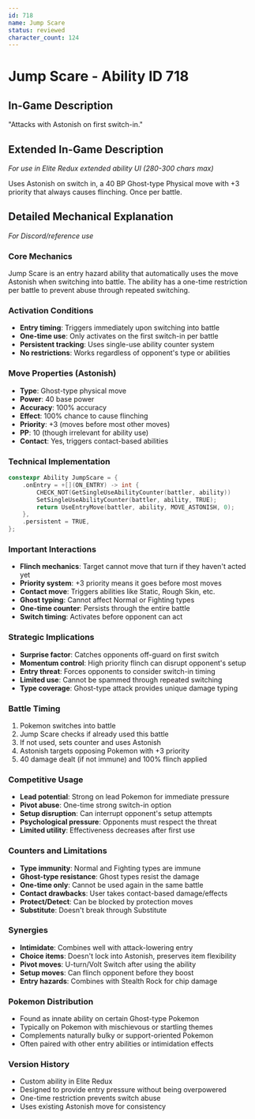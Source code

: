 ```yaml
---
id: 718
name: Jump Scare
status: reviewed
character_count: 124
---
```


# Jump Scare - Ability ID 718

## In-Game Description
"Attacks with Astonish on first switch-in."

## Extended In-Game Description
*For use in Elite Redux extended ability UI (280-300 chars max)*

Uses Astonish on switch in, a 40 BP Ghost-type Physical move with +3 priority that always causes flinching. Once per battle.

## Detailed Mechanical Explanation
*For Discord/reference use*

### Core Mechanics
Jump Scare is an entry hazard ability that automatically uses the move Astonish when switching into battle. The ability has a one-time restriction per battle to prevent abuse through repeated switching.

### Activation Conditions
- **Entry timing**: Triggers immediately upon switching into battle
- **One-time use**: Only activates on the first switch-in per battle
- **Persistent tracking**: Uses single-use ability counter system
- **No restrictions**: Works regardless of opponent's type or abilities

### Move Properties (Astonish)
- **Type**: Ghost-type physical move
- **Power**: 40 base power
- **Accuracy**: 100% accuracy
- **Effect**: 100% chance to cause flinching
- **Priority**: +3 (moves before most other moves)
- **PP**: 10 (though irrelevant for ability use)
- **Contact**: Yes, triggers contact-based abilities

### Technical Implementation
```c
constexpr Ability JumpScare = {
    .onEntry = +[](ON_ENTRY) -> int {
        CHECK_NOT(GetSingleUseAbilityCounter(battler, ability)) 
        SetSingleUseAbilityCounter(battler, ability, TRUE);
        return UseEntryMove(battler, ability, MOVE_ASTONISH, 0);
    },
    .persistent = TRUE,
};
```

### Important Interactions
- **Flinch mechanics**: Target cannot move that turn if they haven't acted yet
- **Priority system**: +3 priority means it goes before most moves
- **Contact move**: Triggers abilities like Static, Rough Skin, etc.
- **Ghost typing**: Cannot affect Normal or Fighting types
- **One-time counter**: Persists through the entire battle
- **Switch timing**: Activates before opponent can act

### Strategic Implications
- **Surprise factor**: Catches opponents off-guard on first switch
- **Momentum control**: High priority flinch can disrupt opponent's setup
- **Entry threat**: Forces opponents to consider switch-in timing
- **Limited use**: Cannot be spammed through repeated switching
- **Type coverage**: Ghost-type attack provides unique damage typing

### Battle Timing
1. Pokemon switches into battle
2. Jump Scare checks if already used this battle
3. If not used, sets counter and uses Astonish
4. Astonish targets opposing Pokemon with +3 priority
5. 40 damage dealt (if not immune) and 100% flinch applied

### Competitive Usage
- **Lead potential**: Strong on lead Pokemon for immediate pressure
- **Pivot abuse**: One-time strong switch-in option
- **Setup disruption**: Can interrupt opponent's setup attempts
- **Psychological pressure**: Opponents must respect the threat
- **Limited utility**: Effectiveness decreases after first use

### Counters and Limitations
- **Type immunity**: Normal and Fighting types are immune
- **Ghost-type resistance**: Ghost types resist the damage
- **One-time only**: Cannot be used again in the same battle
- **Contact drawbacks**: User takes contact-based damage/effects
- **Protect/Detect**: Can be blocked by protection moves
- **Substitute**: Doesn't break through Substitute

### Synergies
- **Intimidate**: Combines well with attack-lowering entry
- **Choice items**: Doesn't lock into Astonish, preserves item flexibility
- **Pivot moves**: U-turn/Volt Switch after using the ability
- **Setup moves**: Can flinch opponent before they boost
- **Entry hazards**: Combines with Stealth Rock for chip damage

### Pokemon Distribution
- Found as innate ability on certain Ghost-type Pokemon
- Typically on Pokemon with mischievous or startling themes
- Complements naturally bulky or support-oriented Pokemon
- Often paired with other entry abilities or intimidation effects

### Version History
- Custom ability in Elite Redux
- Designed to provide entry pressure without being overpowered
- One-time restriction prevents switch abuse
- Uses existing Astonish move for consistency